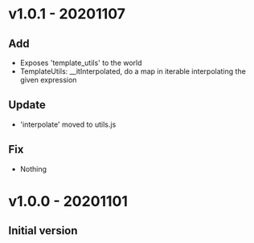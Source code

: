 # v1.0.1 - 20201107
## Add
 - Exposes 'template_utils' to the world
 - TemplateUtils: __itInterpolated, do a map in iterable interpolating the given expression
## Update
 - 'interpolate' moved to utils.js
## Fix
 - Nothing

# v1.0.0 - 20201101
## Initial version

